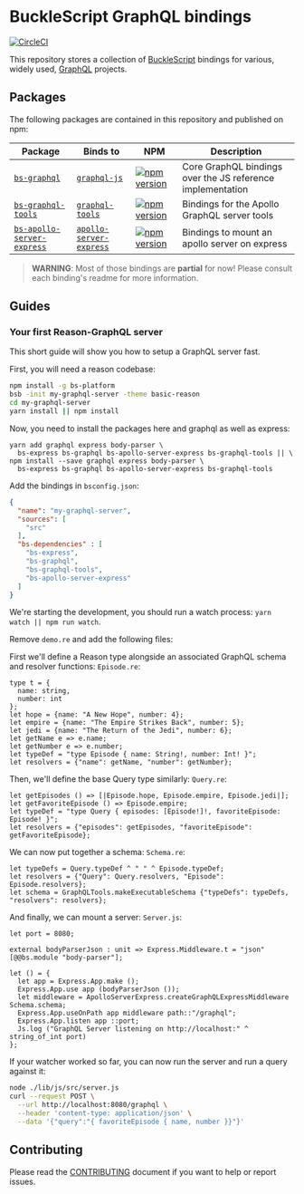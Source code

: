 # BuckleScript GraphQL bindings

[![CircleCI](https://circleci.com/gh/rricard/bs-graphql.svg?style=svg)](https://circleci.com/gh/rricard/bs-graphql)

This repository stores a collection of [BuckleScript](https://bucklescript.github.io/) bindings for various, widely used, [GraphQL](http://graphql.org/) projects.

## Packages

The following packages are contained in this repository and published on npm:

| Package | Binds to | NPM | Description |
|---------|----------|-----|-------------|
| [`bs-graphql`](./packages/bs-graphql) | [`graphql-js`](https://github.com/graphql/graphql-js/) | [![npm version](https://badge.fury.io/js/bs-graphql.svg)](https://badge.fury.io/js/bs-graphql) | Core GraphQL bindings over the JS reference implementation |
| [`bs-graphql-tools`](./packages/bs-graphql-tools) | [`graphql-tools`](https://github.com/apollographql/graphql-tools/) | [![npm version](https://badge.fury.io/js/bs-graphql-tools.svg)](https://badge.fury.io/js/bs-graphql-tools) | Bindings for the Apollo GraphQL server tools |
| [`bs-apollo-server-express`](./packages/bs-apollo-server-express) | [`apollo-server-express`](https://github.com/apollographql/apollo-server/) | [![npm version](https://badge.fury.io/js/bs-apollo-server-express.svg)](https://badge.fury.io/js/bs-apollo-server-express) | Bindings to mount an apollo server on express |

> **WARNING**: Most of those bindings are **partial** for now! Please consult each binding's readme for more information.

## Guides

### Your first Reason-GraphQL server

This short guide will show you how to setup a GraphQL server fast.

First, you will need a reason codebase:

```sh
npm install -g bs-platform
bsb -init my-graphql-server -theme basic-reason
cd my-graphql-server
yarn install || npm install
```

Now, you need to install the packages here and graphql as well as express:

```
yarn add graphql express body-parser \
  bs-express bs-graphql bs-apollo-server-express bs-graphql-tools || \
npm install --save graphql express body-parser \
  bs-express bs-graphql bs-apollo-server-express bs-graphql-tools
```
Add the bindings in `bsconfig.json`:

```json
{
  "name": "my-graphql-server",
  "sources": [
    "src"
  ],
  "bs-dependencies" : [
    "bs-express",
    "bs-graphql",
    "bs-graphql-tools",
    "bs-apollo-server-express"
  ]
}
```

We're starting the development, you should run a watch process: `yarn watch || npm run watch`.

Remove `demo.re` and add the following files:

First we'll define a Reason type alongside an associated GraphQL schema and resolver functions: `Episode.re`:

```reason
type t = {
  name: string,
  number: int
};
let hope = {name: "A New Hope", number: 4};
let empire = {name: "The Empire Strikes Back", number: 5};
let jedi = {name: "The Return of the Jedi", number: 6};
let getName e => e.name;
let getNumber e => e.number;
let typeDef = "type Episode { name: String!, number: Int! }";
let resolvers = {"name": getName, "number": getNumber};
```

Then, we'll define the base Query type similarly: `Query.re`:

```reason
let getEpisodes () => [|Episode.hope, Episode.empire, Episode.jedi|];
let getFavoriteEpisode () => Episode.empire;
let typeDef = "type Query { episodes: [Episode!]!, favoriteEpisode: Episode! }";
let resolvers = {"episodes": getEpisodes, "favoriteEpisode": getFavoriteEpisode};
```

We can now put together a schema: `Schema.re`:

```reason
let typeDefs = Query.typeDef ^ " " ^ Episode.typeDef;
let resolvers = {"Query": Query.resolvers, "Episode": Episode.resolvers};
let schema = GraphQLTools.makeExecutableSchema {"typeDefs": typeDefs, "resolvers": resolvers};
```

And finally, we can mount a server: `Server.js`:

```reason
let port = 8080;

external bodyParserJson : unit => Express.Middleware.t = "json" [@@bs.module "body-parser"];

let () = {
  let app = Express.App.make ();
  Express.App.use app (bodyParserJson ());
  let middleware = ApolloServerExpress.createGraphQLExpressMiddleware Schema.schema;
  Express.App.useOnPath app middleware path::"/graphql";
  Express.App.listen app ::port;
  Js.log ("GraphQL Server listening on http://localhost:" ^ string_of_int port)
};
```

If your watcher worked so far, you can now run the server and run a query against it:

```sh
node ./lib/js/src/server.js
curl --request POST \
  --url http://localhost:8080/graphql \
  --header 'content-type: application/json' \
  --data '{"query":"{ favoriteEpisode { name, number }}"}'
```

## Contributing

Please read the [CONTRIBUTING](./CONTRIBUTING.md) document if you want to help or report issues.
